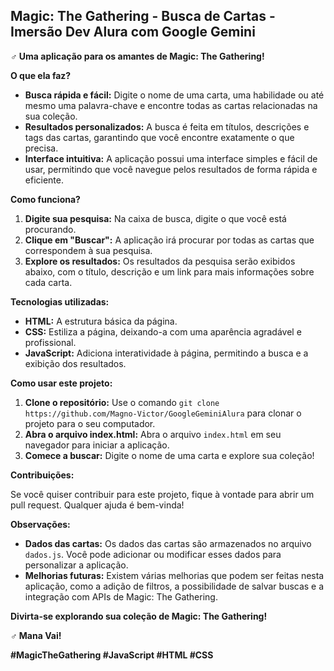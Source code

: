 ## Magic: The Gathering - Busca de Cartas  - Imersão Dev Alura com Google Gemini

**‍♂️ Uma aplicação para os amantes de Magic: The Gathering!**

**O que ela faz?**

* **Busca rápida e fácil:** Digite o nome de uma carta, uma habilidade ou até mesmo uma palavra-chave e encontre todas as cartas relacionadas na sua coleção.
* **Resultados personalizados:** A busca é feita em títulos, descrições e tags das cartas, garantindo que você encontre exatamente o que precisa.
* **Interface intuitiva:** A aplicação possui uma interface simples e fácil de usar, permitindo que você navegue pelos resultados de forma rápida e eficiente.

**Como funciona?**

1. **Digite sua pesquisa:** Na caixa de busca, digite o que você está procurando.
2. **Clique em "Buscar":** A aplicação irá procurar por todas as cartas que correspondem à sua pesquisa.
3. **Explore os resultados:** Os resultados da pesquisa serão exibidos abaixo, com o título, descrição e um link para mais informações sobre cada carta.

**Tecnologias utilizadas:**

* **HTML:** A estrutura básica da página.
* **CSS:** Estiliza a página, deixando-a com uma aparência agradável e profissional.
* **JavaScript:** Adiciona interatividade à página, permitindo a busca e a exibição dos resultados.

**Como usar este projeto:**

1. **Clone o repositório:** Use o comando `git clone https://github.com/Magno-Victor/GoogleGeminiAlura` para clonar o projeto para o seu computador.
2. **Abra o arquivo index.html:** Abra o arquivo `index.html` em seu navegador para iniciar a aplicação.
3. **Comece a buscar:** Digite o nome de uma carta e explore sua coleção!

**Contribuições:**

Se você quiser contribuir para este projeto, fique à vontade para abrir um pull request. Qualquer ajuda é bem-vinda!

**Observações:**

* **Dados das cartas:** Os dados das cartas são armazenados no arquivo `dados.js`. Você pode adicionar ou modificar esses dados para personalizar a aplicação.
* **Melhorias futuras:** Existem várias melhorias que podem ser feitas nesta aplicação, como a adição de filtros, a possibilidade de salvar buscas e a integração com APIs de Magic: The Gathering.

**Divirta-se explorando sua coleção de Magic: The Gathering!**

**‍♂️ Mana Vai!**

**#MagicTheGathering #JavaScript #HTML #CSS**

